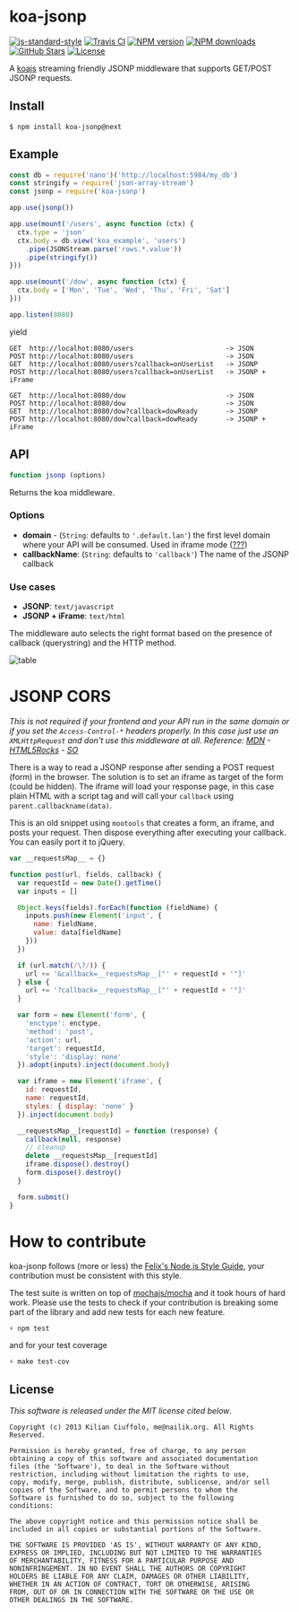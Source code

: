 # koa-jsonp

[![js-standard-style](https://img.shields.io/badge/Code%20Style-Standard-green.svg?style=flat-square)](https://github.com/feross/standard)
[![Travis CI](https://img.shields.io/travis/kilianc/koa-jsonp.svg?style=flat-square)](https://travis-ci.org/kilianc/koa-jsonp)
[![NPM version](https://img.shields.io/npm/v/koa-jsonp.svg?style=flat-square)](https://www.npmjs.com/package/koa-jsonp)
[![NPM downloads](https://img.shields.io/npm/dm/koa-jsonp.svg?style=flat-square)](https://www.npmjs.com/package/koa-jsonp)
[![GitHub Stars](https://img.shields.io/github/stars/kilianc/koa-jsonp.svg?style=flat-square)](https://github.com/kilianc/koa-jsonp)
[![License](https://img.shields.io/npm/l/koa-jsonp.svg?style=flat-square)](https://www.npmjs.com/package/koa-jsonp)

A [koajs](https://github.com/koajs/koa) streaming friendly JSONP middleware that supports GET/POST JSONP requests.

## Install
    $ npm install koa-jsonp@next

## Example

```js
const db = require('nano')('http://localhost:5984/my_db')
const stringify = require('json-array-stream')
const jsonp = require('koa-jsonp')

app.use(jsonp())

app.use(mount('/users', async function (ctx) {
  ctx.type = 'json'
  ctx.body = db.view('koa_example', 'users')
    .pipe(JSONStream.parse('rows.*.value'))
    .pipe(stringify())
}))

app.use(mount('/dow', async function (ctx) {
  ctx.body = ['Mon', 'Tue', 'Wed', 'Thu', 'Fri', 'Sat']
}))

app.listen(8080)
```

yield

    GET  http://localhot:8080/users                       -> JSON
    POST http://localhot:8080/users                       -> JSON
    GET  http://localhot:8080/users?callback=onUserList   -> JSONP
    POST http://localhot:8080/users?callback=onUserList   -> JSONP + iFrame

    GET  http://localhot:8080/dow                         -> JSON
    POST http://localhot:8080/dow                         -> JSON
    GET  http://localhot:8080/dow?callback=dowReady       -> JSONP
    POST http://localhot:8080/dow?callback=dowReady       -> JSONP + iFrame

## API

```js
function jsonp (options)
```

Returns the koa middleware.

### Options
* **domain** - (`String`: defaults to `'.default.lan'`) the first level domain where your API will be consumed. Used in iframe mode ([???](#cors))
* **callbackName**: (`String`: defaults to `'callback'`) The name of the JSONP callback

### Use cases

* __JSONP__: `text/javascript`
* __JSONP + iFrame__: `text/html`

The middleware auto selects the right format based on the presence of callback (querystring) and the HTTP method.

![table](http://f.cl.ly/items/460B2P0h3m3c22000W1p/json-transport-0.1.0.png)

# JSONP CORS

*This is not required if your frontend and your API run in the same domain or if you set the `Access-Control-*` headers properly. In this case just use an `XMLHttpRequest` and don't use this middleware at all. Reference: [MDN](https://developer.mozilla.org/en/docs/HTTP/Access_control_CORS) - [HTML5Rocks](http://www.html5rocks.com/en/tutorials/cors/) - [SO](http://stackoverflow.com/questions/13146892/cors-access-control-allow-headers-wildcard-being-ignored)*

There is a way to read a JSONP response after sending a POST request (form) in the browser. The solution is to set an iframe as target of the form (could be hidden). The iframe will load your response page, in this case plain HTML with a script tag and will call your `callback` using `parent.callbackname(data)`.

This is an old snippet using `mootools` that creates a form, an iframe, and posts your request. Then dispose everything after executing your callback.
You can easily port it to jQuery.

```js
var __requestsMap__ = {}

function post(url, fields, callback) {
  var requestId = new Date().getTime()
  var inputs = []

  Object.keys(fields).forEach(function (fieldName) {
    inputs.push(new Element('input', {
      name: fieldName,
      value: data[fieldName]
    }))
  })

  if (url.match(/\?/)) {
    url += '&callback=__requestsMap__["' + requestId + '"]'
  } else {
    url += '?callback=__requestsMap__["' + requestId + '"]'
  }

  var form = new Element('form', {
    'enctype': enctype,
    'method': 'post',
    'action': url,
    'target': requestId,
    'style': 'display: none'
  }).adopt(inputs).inject(document.body)

  var iframe = new Element('iframe', {
    id: requestId,
    name: requestId,
    styles: { display: 'none' }
  }).inject(document.body)

  __requestsMap__[requestId] = function (response) {
    callback(null, response)
    // cleanup
    delete __requestsMap__[requestId]
    iframe.dispose().destroy()
    form.dispose().destroy()
  }

  form.submit()
}
```

# How to contribute

koa-jsonp follows (more or less) the [Felix's Node.js Style Guide](http://nodeguide.com/style.html), your contribution must be consistent with this style.

The test suite is written on top of [mochajs/mocha](http://mochajs.org) and it took hours of hard work. Please use the tests to check if your contribution is breaking some part of the library and add new tests for each new feature.

    ⚡ npm test

and for your test coverage

    ⚡ make test-cov

## License

_This software is released under the MIT license cited below_.

    Copyright (c) 2013 Kilian Ciuffolo, me@nailik.org. All Rights Reserved.

    Permission is hereby granted, free of charge, to any person
    obtaining a copy of this software and associated documentation
    files (the 'Software'), to deal in the Software without
    restriction, including without limitation the rights to use,
    copy, modify, merge, publish, distribute, sublicense, and/or sell
    copies of the Software, and to permit persons to whom the
    Software is furnished to do so, subject to the following
    conditions:

    The above copyright notice and this permission notice shall be
    included in all copies or substantial portions of the Software.

    THE SOFTWARE IS PROVIDED 'AS IS', WITHOUT WARRANTY OF ANY KIND,
    EXPRESS OR IMPLIED, INCLUDING BUT NOT LIMITED TO THE WARRANTIES
    OF MERCHANTABILITY, FITNESS FOR A PARTICULAR PURPOSE AND
    NONINFRINGEMENT. IN NO EVENT SHALL THE AUTHORS OR COPYRIGHT
    HOLDERS BE LIABLE FOR ANY CLAIM, DAMAGES OR OTHER LIABILITY,
    WHETHER IN AN ACTION OF CONTRACT, TORT OR OTHERWISE, ARISING
    FROM, OUT OF OR IN CONNECTION WITH THE SOFTWARE OR THE USE OR
    OTHER DEALINGS IN THE SOFTWARE.
